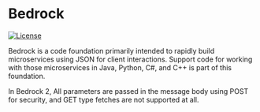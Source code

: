 # Bedrock

[![License](https://img.shields.io/badge/License-MIT-blue)](#license)

Bedrock is a code foundation primarily intended to rapidly build microservices using JSON for client interactions. Support code for working with those microservices in Java, Python, C#, and C++ is part of this foundation.

In Bedrock 2, All parameters are passed in the message body using POST for security, and GET type fetches are not supported at all.
